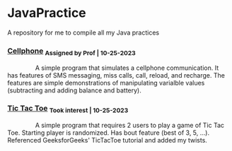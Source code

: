 # JavaPractice
A repository for me to compile all my Java practices

### [Cellphone](Cellphone.java) <sub>Assigned by Prof | 10-25-2023</sub>

&nbsp; &nbsp; &nbsp; &nbsp; &nbsp; &nbsp; &nbsp; &nbsp; A simple program that simulates a cellphone communication. It has features of SMS messaging, miss calls, call, reload, and recharge. The features are simple demonstrations of manipulating varialble values (subtracting and adding balance and battery). 

### [Tic Tac Toe](TicTacToe.java) <sub>Took interest | 10-25-2023</sub>

&nbsp; &nbsp; &nbsp; &nbsp; &nbsp; &nbsp; &nbsp; &nbsp; A simple program that requires 2 users to play a game of Tic Tac Toe. Starting player is randomized. Has bout feature (best of 3, 5, ...). Referenced GeeksforGeeks' TicTacToe tutorial and added my twists.
